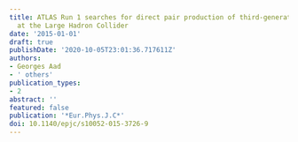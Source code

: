 ```yaml
---
title: ATLAS Run 1 searches for direct pair production of third-generation squarks
  at the Large Hadron Collider
date: '2015-01-01'
draft: true
publishDate: '2020-10-05T23:01:36.717611Z'
authors:
- Georges Aad
- ' others'
publication_types:
- 2
abstract: ''
featured: false
publication: '*Eur.Phys.J.C*'
doi: 10.1140/epjc/s10052-015-3726-9
---
```


